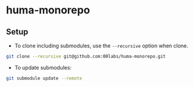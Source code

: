 # huma-monorepo

## Setup
- To clone including submodules, use the `--recursive` option when clone.
```bash
git clone --recursive git@github.com:00labs/huma-monorepo.git
```

- To update submodules: 
```bash
git submodule update --remote
```
